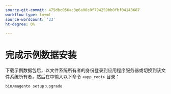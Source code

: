 ```yaml
---
source-git-commit: 475dbc056ac3e6a00c8f794259bb0fbf04143687
workflow-type: tm+mt
source-wordcount: '33'
ht-degree: 0%

---
```

# 完成示例数据安装

下载示例数据包后，以文件系统所有者的身份登录到应用程序服务器或切换到该文件系统所有者，然后在中输入以下命令 `<app_root>` 目录：

```bash
bin/magento setup:upgrade
```
